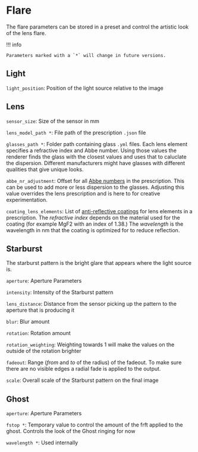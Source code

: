 # Flare
The flare parameters can be stored in a preset and control the artistic look of the lens flare.

!!! info

    Parameters marked with a `*` will change in future versions.

## Light
`light_position`: Position of the light source relative to the image

## Lens
`sensor_size`: Size of the sensor in mm

`lens_model_path *`: File path of the prescription `.json` file 

`glasses_path *`: Folder path containing glass `.yml` files. Each lens element specifies a refractive index and Abbe number. Using those values the renderer finds the glass with the closest values and uses that to caluclate the dispersion. Different manufacturers might have glasses with different qualities that give unique looks.

`abbe_nr_adjustment`: Offset for all [Abbe numbers](https://en.wikipedia.org/wiki/Abbe_number) in the prescription. This can be used to add more or less dispersion to the glasses. Adjusting this value overrides the lens prescription and is here to for creative experimentation.

`coating_lens_elements`: List of [anti-reflective coatings](https://en.wikipedia.org/wiki/Anti-reflective_coating) for lens elements in a prescription. The *refractive index* depends on the material used for the coating (for example MgF2 with an index of 1.38.) The *wavelength* is the wavelength in nm that the coating is optimized for to reduce reflection.

## Starburst
The starburst pattern is the bright glare that appears where the light source is.

`aperture`:  Aperture Parameters

`intensity`: Intensity of the Starburst pattern

`lens_distance`: Distance from the sensor picking up the pattern to the aperture that is producing it

`blur`: Blur amount

`rotation`: Rotation amount

`rotation_weighting`: Weighting towards 1 will make the values on the outside of the rotation brighter

`fadeout`: Range (*from* and *to* of the radius) of the fadeout. To make sure there are no visible edges a radial fade is applied to the output.

`scale`: Overall scale of the Starburst pattern on the final image

## Ghost
`aperture`:  Aperture Parameters

`fstop *`: Temporary value to control the amount of the frft applied to the ghost. Controls the look of the Ghost ringing for now

`wavelength *`: Used internally
